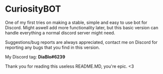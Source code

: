 # CuriosityBOT

One of my first tries on making a stable, simple and easy to use bot for Discord. Might aswell add more functionality later, but this basic version can handle everything a normal discord server might need.

Suggestions/bug reports are always appreciated, contact me on Discord for reporting any bugs that you find in this version.

My Discord tag: **DiaBlo#6239**

Thank you for reading this useless README.MD, you're epic. <3
